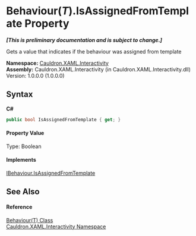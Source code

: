 # Behaviour(*T*).IsAssignedFromTemplate Property 
 _**\[This is preliminary documentation and is subject to change.\]**_

Gets a value that indicates if the behaviour was assigned from template

**Namespace:**&nbsp;<a href="N_Cauldron_XAML_Interactivity">Cauldron.XAML.Interactivity</a><br />**Assembly:**&nbsp;Cauldron.XAML.Interactivity (in Cauldron.XAML.Interactivity.dll) Version: 1.0.0.0 (1.0.0.0)

## Syntax

**C#**<br />
``` C#
public bool IsAssignedFromTemplate { get; }
```


#### Property Value
Type: Boolean

#### Implements
<a href="P_Cauldron_XAML_Interactivity_IBehaviour_IsAssignedFromTemplate">IBehaviour.IsAssignedFromTemplate</a><br />

## See Also


#### Reference
<a href="T_Cauldron_XAML_Interactivity_Behaviour_1">Behaviour(T) Class</a><br /><a href="N_Cauldron_XAML_Interactivity">Cauldron.XAML.Interactivity Namespace</a><br />